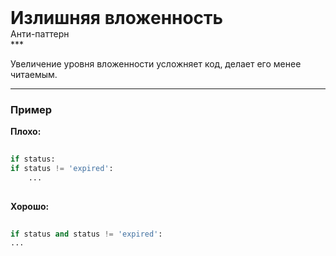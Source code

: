 
<div class="sticky-header">
  <div>
    <h1 style="margin: 0;">Излишняя вложенность</h1>
    <p style="margin: 0;">Анти-паттерн</p>
  </div>
</div>
***

Увеличение уровня вложенности усложняет код, делает его менее читаемым.

***

### Пример 


                                **Плохо:**

                                ```python
                                if status:
if status != 'expired':
    ...
                                ```


                                **Хорошо:**

                                ```python
                                if status and status != 'expired':
...
                                ```


